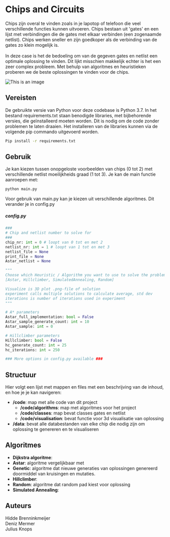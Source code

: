 # Chips and Circuits
Chips zijn overal te vinden zoals in je lapotop of telefoon die veel verschillende functies kunnen uitvoeren. Chips bestaan uit 'gates' en een lijst met verbindingen die de gates met elkaar verbinden (een zogenaamde netlist). Chips werken sneller en zijn goedkoper als de verbinding van de gates zo klein mogelijk is.\
\
In deze case is het de bedoeling om van de gegeven gates en netlist een optimale oplossing te vinden. Dit lijkt misschien makkelijk echter is het een zeer complex probleem. Met behulp van algoritmes en heuristieken proberen we de beste oplossingen te vinden voor de chips. 

![This is an image](/Eigenaar/Documents/heuristiek_algoritme/Chippies/Chippies/docs/Example_visualisation.png)
## Vereisten

De gebruikte versie van Python voor deze codebase is Python 3.7. In het bestand requirements.txt staan benodigde libraries, met bijbehorende versies, die geïnstalleerd moeten worden. Dit is nodig om de code zonder problemen te laten draaien. Het installeren van de libraries kunnen via de volgende pip commando uitgevoerd worden.

```bash
Pip install -r requirements.txt
```
## Gebruik 

Je kan kiezen tussen onopgeloste voorbeelden van chips (0 tot 2) met verschillende netlist moeilijkheids graad (1 tot 3). 
Je kan de main functie aanroepen met:

```bash
python main.py
```
Voor gebruik van main.py kan je kiezen uit verschillende algoritmes. Dit verander je in config.py

##### config.py
```python
###
# Chip and netlist number to solve for
###
chip_nr: int = 0 # loopt van 0 tot en met 2
netlist_nr: int = 1 # loopt van 1 tot en met 3
netlist_file = None
print_file = None
Astar_netlist = None

"""
Choose which Heuristic / Algorithm you want to use to solve the problem
[Astar, Hillclimber, SimulatedAnnealing, Random]

Visualize is 3D plot .png-file of solution
experiment calls multiple solutions to calculate average, std dev
iterations is number of iterations used in experiment
"""

# A* parameters
Astar_full_implementation: bool = False 
Astar_sample_generate_count: int = 10
Astar_sample: int = 0

# Hillclimber parameters
Hillclimber: bool = False
hc_generate_count: int = 25
hc_iterations: int = 250

### More options in config.py available ###
```
## Structuur

Hier volgt een lijst met mappen en files met een beschrijving van de inhoud, en hoe je je kan navigeren:
- **/code**: map met alle code van dit project
    - **/code/algorithms**: map met algoritmes voor het project
    - **/code/classes**: map bevat classes gates en netlist
    - **/code/visualisation**: bevat functie voor 3d visualisatie van oplossing
- **/data**: bevat alle databestanden van elke chip die nodig zijn om oplossing te genereren en te visualiseren

## Algoritmes
-   **Dijkstra algoritme**: 
-   **Astar**: algoritme vergelijkbaar met 
-   **Genetic**: algoritme dat nieuwe generaties van oplossingen genereerd doormiddel van kruisingen en mutaties. 
-   **Hillclimber**: 
-   **Random**: algoritme dat random pad kiest voor oplossing
-   **Simulated Annealing**: 

## Auteurs

Hidde Brenninkmeijer\
Deniz Mermer\
Julius Knops